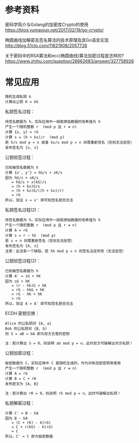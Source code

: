 # 参考资料

密码学简介与Golang的加密库Crypto的使用
https://blog.yumaojun.net/2017/02/19/go-crypto/

椭圆曲线加解密及签名算法的技术原理及其Go语言实现
http://blog.51cto.com/11821908/2057726

关于密码中的RSA算法和ecc(椭圆曲线)算法加密过程是怎样的?
https://www.zhihu.com/question/26662683/answer/327758926

# 常见应用

	随机生成私钥 k
	计算出公钥 K = kG

私钥签名过程：

	待签名数据为 h，实际应用中一般取原始数据的哈希值为 h
	产生一个随机整数 r  (mod p 且 r ≠ n)
	计算 {x, y} = rG
	计算 s = (h + kx)/r  (mod p)
	若 h/s mod p = n 或者 kx/s mod p = n 则需重新签名（否则无法验签）
	发布签名为 {x, s}

公钥验签过程：

	已知被签名数据为 h
	计算 {x', y'} = hG/s + xK/s
	因为 hG/s + xK/s
	   = hG/s + x(kG)/s
	   = (h + kx)G/s
	   = (h + kx)G/((h + kx)/r)
	   = rG
	所以，验证 x = x' 即可知签名是否合法

私钥签名过程(2)：

	待签名数据为 h，实际应用中一般取原始数据的哈希值为 h
	产生一个随机整数 r  (mod p 且 r ≠ n)
	计算 A = rG
	计算 s = r – hk  (mod p)
	若 s = n 则需重新签名（否则无法验签）
	发布签名为 {A, s}
	注意：此法有一个缺陷，若 hk mod p = n 则签名注定失败（无法验签）

公钥验签过程(2)：

	已知被签名数据为 h
	计算 A' = sG + hK
	因为 sG + hK
	   = (r - hk)G + hK
	   = rG - hkG + hK
	   = rG - hK + hK
	   = rG
	所以，验证 A = A' 即可知签名是否合法

ECDH 密钥交换：

	Alice 的公私钥对 {A, a}
	Bob 的公私钥对 {B, b)
	则 S = aB = bA 即为双方合意的密钥

	注：若计算出 S = 0，则说明 ab mod p = n，此时双方可破解出对方私钥！

公钥加密过程：

	秘密数据为 C，实际应用中 C 是随机生成的，作为对称加密密钥来使用
	产生一个随机整数 r  (mod p 且 r ≠ n)
	计算 A = rG
	计算 B = C + rK
	发布密文为 {A, B}

	注：若计算出 rK = 0，则说明 rk mod p = n，此时可破解出私钥！

私钥解密过程：

	计算 C' = B - kA
	因为 B - kA
	   = (C + rK) - k(rG)
	   = C + r(kG) - k(rG)
	   = C
	所以，C' = C 即为秘密数据
